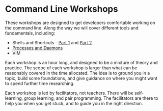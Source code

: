 # Command Line Workshops

These workshops are designed to get developers comfortable working on the command line. Along the way we will cover different tools and fundamentals, including:

- Shells and Shortcuts - [Part 1](./workshops/1-shells-and-shortcuts) and [Part 2](./workshops/2-shells-and-shortcuts)
- [Processes and Daemons](./workshops/3-processes-and-daemons)
- VIM

Each workshop is an hour long, and designed to be a mixture of theory and practice. The scope of each workshop is larger than what can be reasonably covered in the time allocated. The idea is to ground you in a topic, build some foundations, and give guidance on where you might want to spend further time researching.

Each workshop is led by facilitators, not teachers. There will be self-learning, group learning, and pair programming. The facilitators are there to help you when you get stuck, and to guide you in the right direction.
